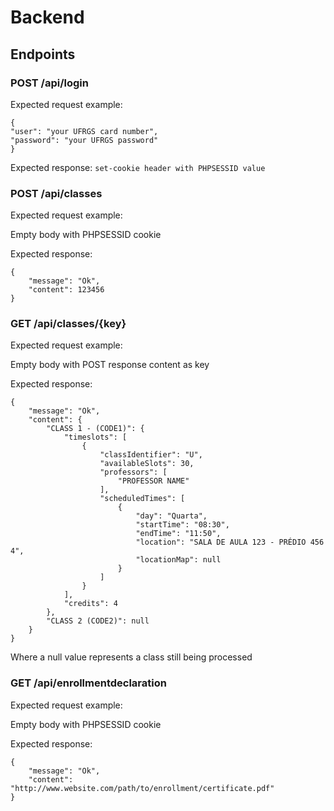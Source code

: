 # Backend

## Endpoints

### POST /api/login
Expected request example:
```
{
"user": "your UFRGS card number",
"password": "your UFRGS password"
}
```
Expected response:
`set-cookie header with PHPSESSID value`

### POST /api/classes
Expected request example:

Empty body with PHPSESSID cookie

Expected response:
```
{
    "message": "Ok",
    "content": 123456
}
```

### GET /api/classes/{key}
Expected request example:

Empty body with POST response content as key

Expected response:
```
{
    "message": "Ok",
    "content": {
        "CLASS 1 - (CODE1)": {
            "timeslots": [
                {
                    "classIdentifier": "U",
                    "availableSlots": 30,
                    "professors": [
                        "PROFESSOR NAME"
                    ],
                    "scheduledTimes": [
                        {
                            "day": "Quarta",
                            "startTime": "08:30",
                            "endTime": "11:50",
                            "location": "SALA DE AULA 123 - PRÉDIO 456 4",
                            "locationMap": null
                        }
                    ]
                }
            ],
            "credits": 4
        },
        "CLASS 2 (CODE2)": null
    }
}
```
Where a null value represents a class still being processed

### GET /api/enrollmentdeclaration
Expected request example:

Empty body with PHPSESSID cookie

Expected response:
```
{
    "message": "Ok",
    "content": "http://www.website.com/path/to/enrollment/certificate.pdf"
}
```